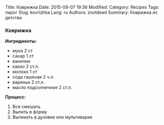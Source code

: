 Title: Коврижка
Date: 2015-08-07 19:36
Modified: 
Category: Recipes
Tags: пирог
Slug: kovrizhka
Lang: ru
Authors: znotdead
Summary: Коврижка из детства

### Коврижка
**Ингридиенты:**
 - мука 2 ст
 - сахар 1 ст
 - ванилин
 - какао 2 ст.л.
 - молоко 1 ст
 - сода гашеная 2 ч.л.
 - варенье 2 ст.л.
 - масло подсолнечное 2 ст.л.

**Процесс:**
1. Все смешать
2. Вылить в форму
3. Выпекать в духовке или мультиварке
